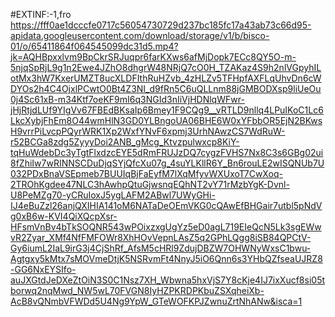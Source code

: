#EXTINF:-1,fro
https://fff0ae1dcccfe0717c56054730729d237bc185fc17a43ab73c66d95-apidata.googleusercontent.com/download/storage/v1/b/bisco-01/o/65411864f064545099dc31d5.mp4?jk=AQHBpxxlvm9BpCkrSRJuqpr6farKXws6afMjDopk7ECc8QY5O-m-5njqSpRjL9g1n2Ewe4JZhO8dhgrW48NRjQ7cO0H_TZAKaz4S9h2nlVGpyhILotMx3hW7KxerUMZT8ucXLDFIthRuHZvb_4zHLZv5TFHpfAXFLqUhvDn6cWDYOs2h4C4OjxlPCwtO0Bt4Z3NI_d9fRn5C6uQLLnm88jGMBODXsp9liUeOu0j4Sc61xB-m34Ktf7oeKF9mI6q3NGId3nIiVjHDNlqWFwr-jHjRtjdLUf9YIgVv67FBEdBKsaIp6Bmey1F9CQg9__vRTLD9nllq4LPuIKoC1Lc6LkcXybjFhEm8O44wmHlN3GD0YLBngoUA06BHE6W0xYFbbOR5EjN2BKwsH9vrrPiLvcpPQyrWRK1Xp2WxfYNvF6xpmj3UrhNAwzCS7WdRuW-r52BCGa8zdg5ZyyyDoi2ANB_gMcg_Ktvzpulwxcp8KiY-tqHuWdebDc3yTgtFlxdzcEYE5dRmFRUJzDQ7cygzFVHS7Nx8C3s6GBg02ui8fZhiIw7wRINNSCDuDjqSYjQfcXu07g_4suYLKllR6Y_Bn6rouLE2wISQNUb7U032PDxBnaVSEpmeb7BUUIqBjFaEyfM7lXqMfyvWXUxoT7CwXoq-2TROhKgdee47NLC3hAwhpQtuGjwsnqEQhNT2vY71rMzbYgK-Dvnl-U8PeMZg70-yCRuIoxJ5ygLAFM2ABwl7UWyGHi-IJ4eBuZzl26anjQXIHIA141oM6NATaDeOEmVKG0cQAwEfBHGair7utbl5pNdVg0xB6w-KVI4QiXQcpXsr-HFsmVnBv4bTkSOQNR543wPOixzxgUgYz5eD0agL719EIeQcN5Lk3sgEWwvR2Zyar_XMf4NfFMFOWr8XhHOvVepnLAsZ5q2GPhLQgg8iSB84QPCtV-Gy6iumL2IaL9irG3j4CjShRf_AfsM5cHRl9ZdujDBZW7OHWNyWxsC1bwu-Agtgxy5kMtx7sMOVmeDtjK5NSRvmFt4NnyJ5iO6Qnn6s3YHbQZfseaUJRZ8-GG6NxEYSIfo-auJXGtdJeDXeZtOiN3S0C1Nsz7XH_Wbwna5hxVjS7Y8cKje4IJ7ixXucf8si05tborwq2nqMwd_NW5wL70FVGN8IyHZPKRDPKbuZSXqheiXb-AcB8vQNmbVFWDd5U4Ng9YpW_GTeWOFKPJZwnuZrtNhANw&isca=1
